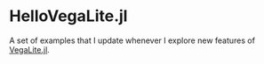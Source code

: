 # HelloVegaLite.jl

A set of examples that I update whenever I explore new features of [VegaLite.jl](https://github.com/queryverse/VegaLite.jl).

